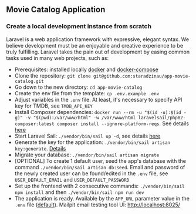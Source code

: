 ## Movie Catalog Application

### Create a local development instance from scratch

Laravel is a web application framework with expressive, elegant syntax. We believe development must be an enjoyable and creative experience to be truly fulfilling. Laravel takes the pain out of development by easing common tasks used in many web projects, such as:
- Prerequisites: installed locally [docker](https://docs.docker.com/get-docker/) and [docker-compose](https://docs.docker.com/compose/install/)
- Clone the repository: `git clone git@github.com:staradzinau/app-movie-catalog.git`
- Go down to the new directory: `cd app-movie-catalog`
- Create the env file from the template: `cp .env.example .env`
- Adjust variables in the `.env` file. At least, it's necessary to specify API key for TMDB, see `TMDB_API_KEY`
- Install Composer dependencies: `docker run --rm -u "$(id -u):$(id -g)" -v "$(pwd):/var/www/html" -w /var/www/html laravelsail/php82-composer:latest composer install --ignore-platform-reqs`. See details [here](https://laravel.com/docs/10.x/sail#installing-composer-dependencies-for-existing-projects)
- Start Laravel Sail: `./vendor/bin/sail up -d`, see details [here](https://laravel.com/docs/10.x/sail#starting-and-stopping-sail)
- Generate the key for the application: `./vendor/bin/sail artisan key:generate`. [Details](https://laravel.com/docs/10.x/encryption#configuration)
- Migrate your database: `./vendor/bin/sail artisan migrate`
- [OPTIONAL] To create 1 default user, seed the app's database with the command  `./vendor/bin/sail artisan db:seed`. Email and password of the newly created user can be found/edited in the `.env` file, see `USER_DEFAULT_EMAIL` and `USER_DEFAULT_PASSWORD`
- Set up the frontend with 2 consecutive commands: `./vendor/bin/sail npm install` and then `./vendor/bin/sail npm run dev`
- The application is ready. Available by the `APP_URL` parameter value in the `.env` file ([default](http://localhost/)). Mailpit email testing tool UI: [http://localhost:8025/](http://localhost:8025/)
